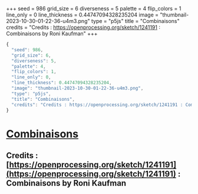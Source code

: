 +++
seed = 986
grid_size = 6
diverseness = 5
palette = 4
flip_colors = 1
line_only = 0
line_thickness = 0.44747094328235204
image = "thumbnail-2023-10-30-01-22-36-u4m3.png"
type = "p5js"
title = "Combinaisons"
credits = "Credits : https://openprocessing.org/sketch/1241191 : Combinaisons by Roni Kaufman"
+++




~~~javascript
{
  "seed": 986,
  "grid_size": 6,
  "diverseness": 5,
  "palette": 4,
  "flip_colors": 1,
  "line_only": 0,
  "line_thickness": 0.44747094328235204,
  "image": "thumbnail-2023-10-30-01-22-36-u4m3.png",
  "type": "p5js",
  "title": "Combinaisons",
  "credits": "Credits : https://openprocessing.org/sketch/1241191 : Combinaisons by Roni Kaufman"
}
~~~



# [Combinaisons](https://openprocessing.org/sketch/2065396)

## Credits : [https://openprocessing.org/sketch/1241191](https://openprocessing.org/sketch/1241191) : Combinaisons by Roni Kaufman 

